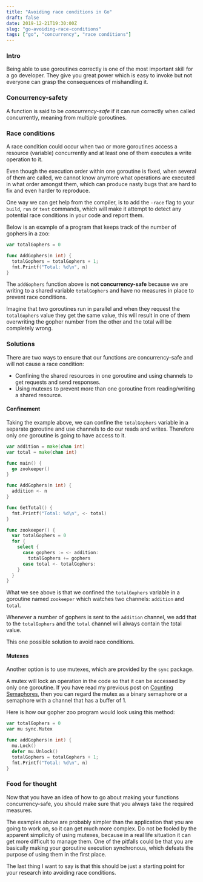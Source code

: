 ```yaml
---
title: "Avoiding race conditions in Go"
draft: false
date: 2019-12-21T19:30:00Z
slug: "go-avoiding-race-conditions"
tags: ["go", "concurrency", "race conditions"]
---
```


### Intro
Being able to use goroutines correctly is one of the most important skill for a go developer. They give you great power which is easy to invoke but not everyone can grasp the consequences of mishandling it.

### Concurrency-safety

A function is said to be *concurrency-safe* if it can run correctly when called concurrently, meaning from multiple goroutines.


### Race conditions
A race condition could occur when two or more goroutines access a resource (variable) concurrently and at least one of them executes a write operation to it.

Even though the execution order within one goroutine is fixed, when several of them are called, we cannot know anymore what operations are executed in what order amongst them, which can produce nasty bugs that are hard to fix and even harder to reproduce.

One way we can get help from the compiler, is to add the `-race` flag to your `build`, `run` or `test` commands, which will make it attempt to detect any potential race conditions in your code and report them.

Below is an example of a program that keeps track of the number of gophers in a zoo:

```go
var totalGophers = 0

func AddGophers(n int) {
  totalGophers = totalGophers + 1;
  fmt.Printf("Total: %d\n", n)
}

```

The `addGophers` function above is **not concurrency-safe** because we are writing to a shared variable `totalGophers` and have no measures in place to prevent race conditions.

Imagine that two goroutines run in parallel and when they request the `totalGophers` value they get the same value, this will result in one of them overwriting the gopher number from the other and the total will be completely wrong.


### Solutions
There are two ways to ensure that our functions are concurrency-safe and will not cause a race condition:
- Confining the shared resources in one goroutine and using channels to get requests and send responses.
- Using mutexes to prevent more than one goroutine from reading/writing a shared resource.

#### Confinement
Taking the example above, we can confine the `totalGophers` variable in a separate goroutine and use channels to do our reads and writes. Therefore only *one* goroutine is going to have access to it.

```go
var addition = make(chan int)
var total = make(chan int)

func main() {
  go zookeeper()
}

func AddGophers(n int) {
  addition <- n
}

func GetTotal() {
  fmt.Printf("Total: %d\n", <- total)
}

func zookeeper() {
  var totalGophers = 0
  for {
    select {
      case gophers := <- addition:
        totalGophers += gophers
      case total <- totalGophers:
    }
  }
}

```

What we see above is that we confined the `totalGophers` variable in a goroutine named `zookeeper` which watches two channels: `addition` and `total`.

Whenever a number of gophers is sent to the `addition` channel, we add that to the `totalGophers` and the `total` channel will always contain the total value.

This one possible solution to avoid race conditions. 

#### Mutexes
Another option is to use mutexes, which are provided by the `sync` package.

A mutex will lock an operation in the code so that it can be accessed by only one goroutine. If you have read my previous post on [Counting Semaphores](https://dev.to/dorin/go-counting-semaphores-j4a), then you can regard the mutex as a binary semaphore or a semaphore with a channel that has a buffer of 1.

Here is how our gopher zoo program would look using this method:

```go
var totalGophers = 0
var mu sync.Mutex

func addGophers(n int) {
  mu.Lock()
  defer mu.Unlock()
  totalGophers = totalGophers + 1;
  fmt.Printf("Total: %d\n", n)
}
```

### Food for thought
Now that you have an idea of how to go about making your functions concurrency-safe, you should make sure that you always take the required measures.

The examples above are probably simpler than the application that you are going to work on, so it can get much more complex. Do not be fooled by the apparent simplicity of using mutexes, because in a real life situation it can get more difficult to manage them. One of the pitfalls could be that you are basically making your goroutine execution synchronous, which defeats the purpose of using them in the first place.

The last thing I want to say is that this should be just a starting point for your research into avoiding race conditions.
